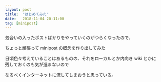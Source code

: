 ```yaml
---
layout: post
title:  "はじめてみた"
date:   2018-11-04 20:11:00
tag: [minipost]
---
```


気合いの入ったポストばかりをやっていくのがつらくなったので、

ちょっと頑張って minipost の概念を作り出してみた

日頃色々考えていることはあるものの、それをローカルとか内向き wiki とかに残しておくのも気が進まないので

なるべくインターネットに流してしまおうと思っている。
